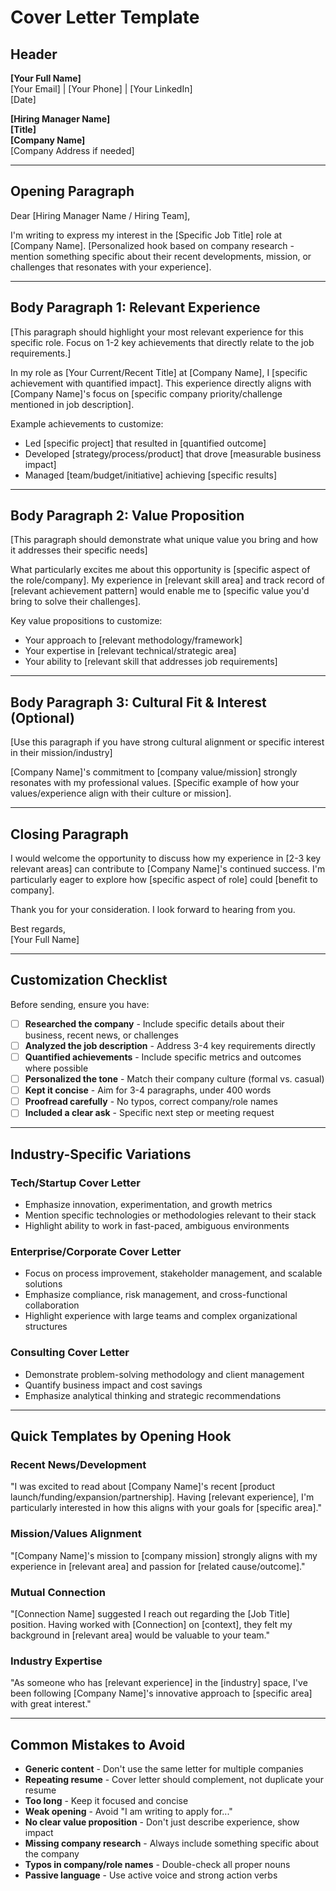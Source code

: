 # Cover Letter Template

## Header
**[Your Full Name]**  
[Your Email] | [Your Phone] | [Your LinkedIn]  
[Date]

**[Hiring Manager Name]**  
**[Title]**  
**[Company Name]**  
[Company Address if needed]

---

## Opening Paragraph
Dear [Hiring Manager Name / Hiring Team],

I'm writing to express my interest in the [Specific Job Title] role at [Company Name]. [Personalized hook based on company research - mention something specific about their recent developments, mission, or challenges that resonates with your experience].

---

## Body Paragraph 1: Relevant Experience
[This paragraph should highlight your most relevant experience for this specific role. Focus on 1-2 key achievements that directly relate to the job requirements.]

In my role as [Your Current/Recent Title] at [Company Name], I [specific achievement with quantified impact]. This experience directly aligns with [Company Name]'s focus on [specific company priority/challenge mentioned in job description].

Example achievements to customize:
- Led [specific project] that resulted in [quantified outcome]
- Developed [strategy/process/product] that drove [measurable business impact]
- Managed [team/budget/initiative] achieving [specific results]

---

## Body Paragraph 2: Value Proposition
[This paragraph should demonstrate what unique value you bring and how it addresses their specific needs]

What particularly excites me about this opportunity is [specific aspect of the role/company]. My experience in [relevant skill area] and track record of [relevant achievement pattern] would enable me to [specific value you'd bring to solve their challenges].

Key value propositions to customize:
- Your approach to [relevant methodology/framework]
- Your expertise in [relevant technical/strategic area]
- Your ability to [relevant skill that addresses job requirements]

---

## Body Paragraph 3: Cultural Fit & Interest (Optional)
[Use this paragraph if you have strong cultural alignment or specific interest in their mission/industry]

[Company Name]'s commitment to [company value/mission] strongly resonates with my professional values. [Specific example of how your values/experience align with their culture or mission].

---

## Closing Paragraph
I would welcome the opportunity to discuss how my experience in [2-3 key relevant areas] can contribute to [Company Name]'s continued success. I'm particularly eager to explore how [specific aspect of role] could [benefit to company].

Thank you for your consideration. I look forward to hearing from you.

Best regards,  
[Your Full Name]

---

## Customization Checklist

Before sending, ensure you have:

- [ ] **Researched the company** - Include specific details about their business, recent news, or challenges
- [ ] **Analyzed the job description** - Address 3-4 key requirements directly
- [ ] **Quantified achievements** - Include specific metrics and outcomes where possible
- [ ] **Personalized the tone** - Match their company culture (formal vs. casual)
- [ ] **Kept it concise** - Aim for 3-4 paragraphs, under 400 words
- [ ] **Proofread carefully** - No typos, correct company/role names
- [ ] **Included a clear ask** - Specific next step or meeting request

---

## Industry-Specific Variations

### Tech/Startup Cover Letter
- Emphasize innovation, experimentation, and growth metrics
- Mention specific technologies or methodologies relevant to their stack
- Highlight ability to work in fast-paced, ambiguous environments

### Enterprise/Corporate Cover Letter  
- Focus on process improvement, stakeholder management, and scalable solutions
- Emphasize compliance, risk management, and cross-functional collaboration
- Highlight experience with large teams and complex organizational structures

### Consulting Cover Letter
- Demonstrate problem-solving methodology and client management
- Quantify business impact and cost savings
- Emphasize analytical thinking and strategic recommendations

---

## Quick Templates by Opening Hook

### Recent News/Development
"I was excited to read about [Company Name]'s recent [product launch/funding/expansion/partnership]. Having [relevant experience], I'm particularly interested in how this aligns with your goals for [specific area]."

### Mission/Values Alignment  
"[Company Name]'s mission to [company mission] strongly aligns with my experience in [relevant area] and passion for [related cause/outcome]."

### Mutual Connection
"[Connection Name] suggested I reach out regarding the [Job Title] position. Having worked with [Connection] on [context], they felt my background in [relevant area] would be valuable to your team."

### Industry Expertise
"As someone who has [relevant experience] in the [industry] space, I've been following [Company Name]'s innovative approach to [specific area] with great interest."

---

## Common Mistakes to Avoid

- **Generic content** - Don't use the same letter for multiple companies
- **Repeating resume** - Cover letter should complement, not duplicate your resume  
- **Too long** - Keep it focused and concise
- **Weak opening** - Avoid "I am writing to apply for..." 
- **No clear value proposition** - Don't just describe experience, show impact
- **Missing company research** - Always include something specific about the company
- **Typos in company/role names** - Double-check all proper nouns
- **Passive language** - Use active voice and strong action verbs
